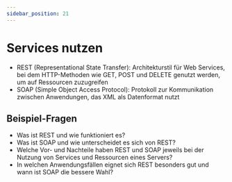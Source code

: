```yaml
---
sidebar_position: 21
---
```


# Services nutzen

<!-- Möglichkeiten zur Nutzung von Services und
Ressourcen eines Servers kennen

-   REST
-   SOAP -->

-   REST (Representational State Transfer): Architekturstil für Web Services, bei dem HTTP-Methoden wie GET, POST und DELETE genutzt werden, um auf Ressourcen zuzugreifen
-   SOAP (Simple Object Access Protocol): Protokoll zur Kommunikation zwischen Anwendungen, das XML als Datenformat nutzt

## Beispiel-Fragen

-   Was ist REST und wie funktioniert es?
-   Was ist SOAP und wie unterscheidet es sich von REST?
-   Welche Vor- und Nachteile haben REST und SOAP jeweils bei der Nutzung von Services und Ressourcen eines Servers?
-   In welchen Anwendungsfällen eignet sich REST besonders gut und wann ist SOAP die bessere Wahl?
